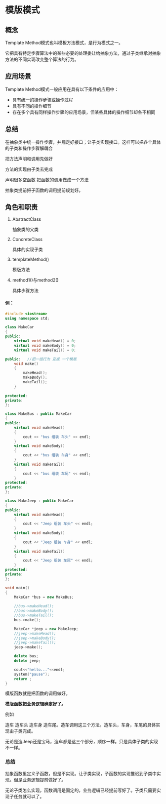 # 模版模式

## 概念

Template Method模式也叫模板方法模式，是行为模式之一。

它把具有特定步骤算法中的某些必要的处理委让给抽象方法，通过子类继承对抽象方法的不同实现改变整个算法的行为。

## 应用场景

Template Method模式一般应用在具有以下条件的应用中：

- 具有统一的操作步骤或操作过程
- 具有不同的操作细节
- 存在多个具有同样操作步骤的应用场景，但某些具体的操作细节却各不相同

## 总结

在抽象类中统一操作步骤，并规定好接口；让子类实现接口。这样可以把各个具体的子类和操作步骤解耦合

把方法声明和调用先做好  

方法的实现由子类去完成

声明很多空函数 把函数的调用做成一个方法

抽象类提前把子函数的调用提前规划好。

## 角色和职责

1. AbstractClass

   抽象类的父类

2. ConcreteClass

   具体的实现子类

3. templateMethod()

   模版方法

4. method1()与method2()

   具体步骤方法

#### 例：

```c++
#include <iostream>
using namespace std;

class MakeCar
{
public:
	virtual void makeHead() = 0;
	virtual void makeBody() = 0;
	virtual void makeTail() = 0;

public:   //把一组行为 变成 一个模板
	void make()
	{
		makeHead();
		makeBody();
		makeTail();
	}
	
protected:
private:
};

class MakeBus : public MakeCar
{
public:
	virtual void makeHead()
	{
		cout << "bus 组装 车头" << endl;
	}
	virtual void makeBody()
	{
		cout << "bus 组装 车身" << endl;
	}
	virtual void makeTail()
	{
		cout << "bus 组装 车尾" << endl;
	}
protected:
private:
};

class MakeJeep : public MakeCar
{
public:
	virtual void makeHead()
	{
		cout << "Jeep 组装 车头" << endl;
	}
	virtual void makeBody()
	{
		cout << "Jeep 组装 车身" << endl;
	}
	virtual void makeTail()
	{
		cout << "Jeep 组装 车尾" << endl;
	}
protected:
private:
};

void main()
{
	MakeCar *bus = new MakeBus;
	
	//bus->makeHead();
	//bus->makeBody();
	//bus->makeTail();
	bus->make();

	MakeCar *jeep = new MakeJeep;
	//jeep->makeHead();
	//jeep->makeBody();
	//jeep->makeTail();
	jeep->make();

	delete bus;
	delete jeep;

	cout<<"hello..."<<endl;
	system("pause");
	return ;
}
```

模版函数就是把函数的调用做好。

**模版函数把业务逻辑确定好了。**

例如

造车  造车头 造车身 造车尾。造车调用这三个方法。造车头，车身，车尾的具体实现由子类完成。

无论是造Jeep还是宝马，造车都是这三个部分，顺序一样。只是具体子类的实现不一样。

### 总结

抽象函数里定义子函数，但是不实现。让子类实现，子函数的实现推迟到子类中实现。但是业务逻辑提前做好了。

无论子类怎么实现，函数调用是固定的，业务逻辑已经提前写好了。子类只需要实现子任务就可以了。